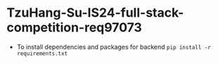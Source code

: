 # TzuHang-Su-IS24-full-stack-competition-req97073

* To install dependencies and packages for backend
`pip install -r requirements.txt`